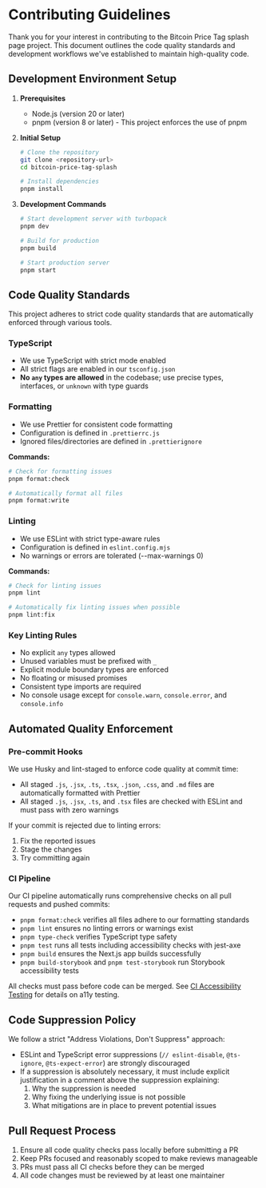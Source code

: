 # Contributing Guidelines

Thank you for your interest in contributing to the Bitcoin Price Tag splash page project. This document outlines the code quality standards and development workflows we've established to maintain high-quality code.

## Development Environment Setup

1. **Prerequisites**

   - Node.js (version 20 or later)
   - pnpm (version 8 or later) - This project enforces the use of pnpm

2. **Initial Setup**

   ```bash
   # Clone the repository
   git clone <repository-url>
   cd bitcoin-price-tag-splash

   # Install dependencies
   pnpm install
   ```

3. **Development Commands**

   ```bash
   # Start development server with turbopack
   pnpm dev

   # Build for production
   pnpm build

   # Start production server
   pnpm start
   ```

## Code Quality Standards

This project adheres to strict code quality standards that are automatically enforced through various tools.

### TypeScript

- We use TypeScript with strict mode enabled
- All strict flags are enabled in our `tsconfig.json`
- **No `any` types are allowed** in the codebase; use precise types, interfaces, or `unknown` with type guards

### Formatting

- We use Prettier for consistent code formatting
- Configuration is defined in `.prettierrc.js`
- Ignored files/directories are defined in `.prettierignore`

**Commands:**

```bash
# Check for formatting issues
pnpm format:check

# Automatically format all files
pnpm format:write
```

### Linting

- We use ESLint with strict type-aware rules
- Configuration is defined in `eslint.config.mjs`
- No warnings or errors are tolerated (--max-warnings 0)

**Commands:**

```bash
# Check for linting issues
pnpm lint

# Automatically fix linting issues when possible
pnpm lint:fix
```

### Key Linting Rules

- No explicit `any` types allowed
- Unused variables must be prefixed with `_`
- Explicit module boundary types are enforced
- No floating or misused promises
- Consistent type imports are required
- No console usage except for `console.warn`, `console.error`, and `console.info`

## Automated Quality Enforcement

### Pre-commit Hooks

We use Husky and lint-staged to enforce code quality at commit time:

- All staged `.js`, `.jsx`, `.ts`, `.tsx`, `.json`, `.css`, and `.md` files are automatically formatted with Prettier
- All staged `.js`, `.jsx`, `.ts`, and `.tsx` files are checked with ESLint and must pass with zero warnings

If your commit is rejected due to linting errors:

1. Fix the reported issues
2. Stage the changes
3. Try committing again

### CI Pipeline

Our CI pipeline automatically runs comprehensive checks on all pull requests and pushed commits:

- `pnpm format:check` verifies all files adhere to our formatting standards
- `pnpm lint` ensures no linting errors or warnings exist
- `pnpm type-check` verifies TypeScript type safety
- `pnpm test` runs all tests including accessibility checks with jest-axe
- `pnpm build` ensures the Next.js app builds successfully
- `pnpm build-storybook` and `pnpm test-storybook` run Storybook accessibility tests

All checks must pass before code can be merged. See [CI Accessibility Testing](docs/ci-accessibility-testing.md) for details on a11y testing.

## Code Suppression Policy

We follow a strict "Address Violations, Don't Suppress" approach:

- ESLint and TypeScript error suppressions (`// eslint-disable`, `@ts-ignore`, `@ts-expect-error`) are strongly discouraged
- If a suppression is absolutely necessary, it must include explicit justification in a comment above the suppression explaining:
  1. Why the suppression is needed
  2. Why fixing the underlying issue is not possible
  3. What mitigations are in place to prevent potential issues

## Pull Request Process

1. Ensure all code quality checks pass locally before submitting a PR
2. Keep PRs focused and reasonably scoped to make reviews manageable
3. PRs must pass all CI checks before they can be merged
4. All code changes must be reviewed by at least one maintainer

